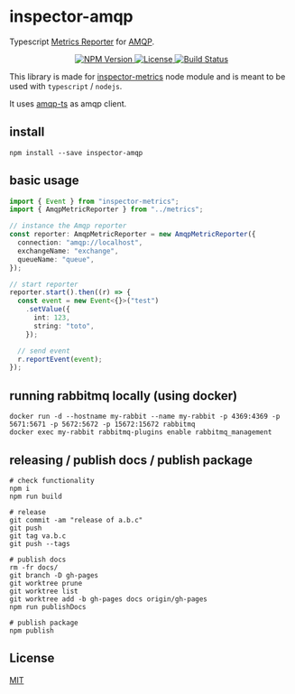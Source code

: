 # inspector-amqp

Typescript [Metrics Reporter](https://github.com/rstiller/inspector-metrics/blob/master/lib/metrics/reporter/metric-reporter.ts) for [AMQP](https://www.amqp.org/).

<p align="center">
    <a href="https://www.npmjs.org/package/inspector-amqp">
        <img src="https://img.shields.io/npm/v/inspector-amqp.svg" alt="NPM Version">
    </a>
    <a href="https://www.npmjs.org/package/inspector-amqp">
        <img src="https://img.shields.io/npm/l/inspector-amqp.svg" alt="License">
    </a>
    <a href="https://travis-ci.org/rstiller/inspector-amqp">
        <img src="http://img.shields.io/travis/rstiller/inspector-amqp/master.svg" alt="Build Status">
    </a>
</p>

This library is made for [inspector-metrics](https://github.com/rstiller/inspector-metrics) node module and is meant to be used with `typescript` / `nodejs`.

It uses [amqp-ts](https://github.com/abreits/amqp-ts) as amqp client.

## install

`npm install --save inspector-amqp`

## basic usage

```typescript
import { Event } from "inspector-metrics";
import { AmqpMetricReporter } from "../metrics";

// instance the Amqp reporter
const reporter: AmqpMetricReporter = new AmqpMetricReporter({
  connection: "amqp://localhost",
  exchangeName: "exchange",
  queueName: "queue",
});

// start reporter
reporter.start().then((r) => {
  const event = new Event<{}>("test")
    .setValue({
      int: 123,
      string: "toto",
    });

  // send event
  r.reportEvent(event);
});
```

## running rabbitmq locally (using docker)

```
docker run -d --hostname my-rabbit --name my-rabbit -p 4369:4369 -p 5671:5671 -p 5672:5672 -p 15672:15672 rabbitmq
docker exec my-rabbit rabbitmq-plugins enable rabbitmq_management
```

## releasing / publish docs / publish package

```text
# check functionality
npm i
npm run build

# release
git commit -am "release of a.b.c"
git push
git tag va.b.c
git push --tags

# publish docs
rm -fr docs/
git branch -D gh-pages
git worktree prune
git worktree list
git worktree add -b gh-pages docs origin/gh-pages
npm run publishDocs

# publish package
npm publish
```

## License

[MIT](https://www.opensource.org/licenses/mit-license.php)
